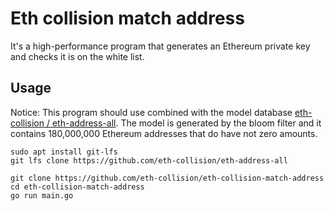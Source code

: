 # Eth collision match address

It's a high-performance program that generates an Ethereum private key and checks it is on the white list.

## Usage

Notice: This program should use combined with the model database [eth-collision / eth-address-all](https://github.com/eth-collision/eth-address-all). The model is generated by the bloom filter and it contains 180,000,000 Ethereum addresses that do have not zero amounts. 

```
sudo apt install git-lfs
git lfs clone https://github.com/eth-collision/eth-address-all

git clone https://github.com/eth-collision/eth-collision-match-address
cd eth-collision-match-address
go run main.go
```

